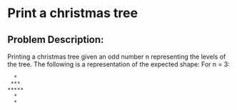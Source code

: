 # Print a christmas tree

## Problem Description:
Printing a christmas tree given an odd number n representing the levels of the tree. The following is a representation of the expected shape:
For n = 3:
````
  *   
 ***
*****
  *
  *
````
